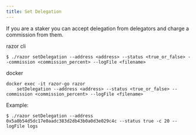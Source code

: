 ```yaml
---
title: Set Delegation
---
```


If you are a staker you can accept delegation from delegators and charge a commission from them.

razor cli

```
$ ./razor setDelegation --address <address> --status <true_or_false> --commission <commission_percent> --logFile <filename>
```

docker

```
docker exec -it razor-go razor
    setDelegation --address <address> --status <true_or_false> --commission <commission_percent> --logFile <filename>
```

Example:

```
$ ./razor setDelegation --address 0x5a0b54d5dc17e0aadc383d2db43b0a0d3e029c4c --status true -c 20 --logFile logs
```

